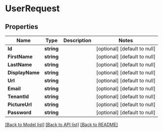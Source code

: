 # UserRequest

## Properties
Name | Type | Description | Notes
------------ | ------------- | ------------- | -------------
**Id** | **string** |  | [optional] [default to null]
**FirstName** | **string** |  | [optional] [default to null]
**LastName** | **string** |  | [optional] [default to null]
**DisplayName** | **string** |  | [optional] [default to null]
**Url** | **string** |  | [optional] [default to null]
**Email** | **string** |  | [optional] [default to null]
**TenantId** | **string** |  | [optional] [default to null]
**PictureUrl** | **string** |  | [optional] [default to null]
**Password** | **string** |  | [optional] [default to null]

[[Back to Model list]](../README.md#documentation-for-models) [[Back to API list]](../README.md#documentation-for-api-endpoints) [[Back to README]](../README.md)

